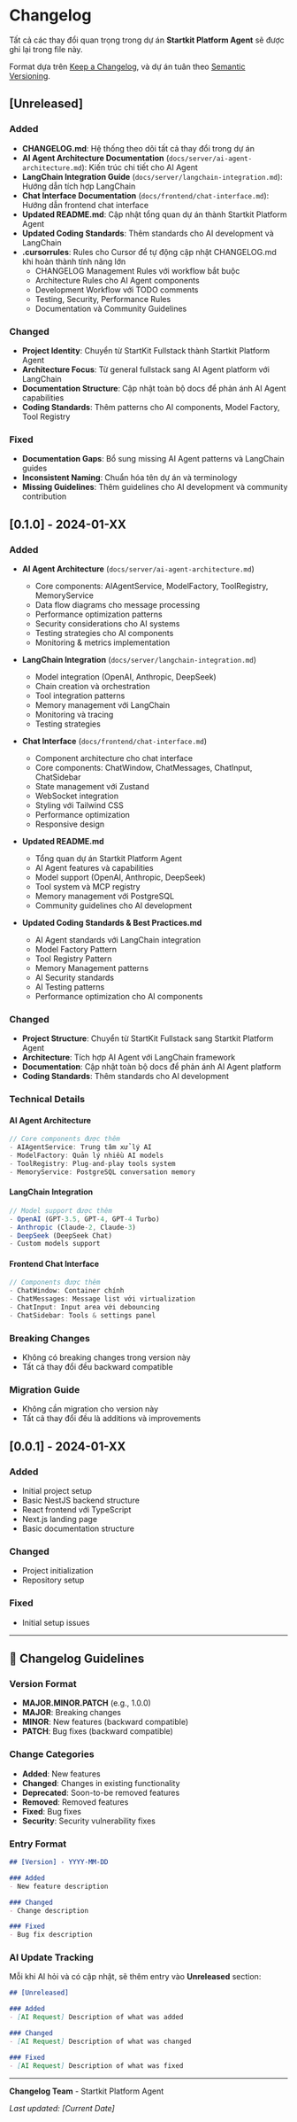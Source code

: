 # Changelog

Tất cả các thay đổi quan trọng trong dự án **Startkit Platform Agent** sẽ được ghi lại trong file này.

Format dựa trên [Keep a Changelog](https://keepachangelog.com/en/1.0.0/),
và dự án tuân theo [Semantic Versioning](https://semver.org/spec/v2.0.0.html).

## [Unreleased]

### Added
- **CHANGELOG.md**: Hệ thống theo dõi tất cả thay đổi trong dự án
- **AI Agent Architecture Documentation** (`docs/server/ai-agent-architecture.md`): Kiến trúc chi tiết cho AI Agent
- **LangChain Integration Guide** (`docs/server/langchain-integration.md`): Hướng dẫn tích hợp LangChain
- **Chat Interface Documentation** (`docs/frontend/chat-interface.md`): Hướng dẫn frontend chat interface
- **Updated README.md**: Cập nhật tổng quan dự án thành Startkit Platform Agent
- **Updated Coding Standards**: Thêm standards cho AI development và LangChain
- **.cursorrules**: Rules cho Cursor để tự động cập nhật CHANGELOG.md khi hoàn thành tính năng lớn
  - CHANGELOG Management Rules với workflow bắt buộc
  - Architecture Rules cho AI Agent components
  - Development Workflow với TODO comments
  - Testing, Security, Performance Rules
  - Documentation và Community Guidelines

### Changed
- **Project Identity**: Chuyển từ StartKit Fullstack thành Startkit Platform Agent
- **Architecture Focus**: Từ general fullstack sang AI Agent platform với LangChain
- **Documentation Structure**: Cập nhật toàn bộ docs để phản ánh AI Agent capabilities
- **Coding Standards**: Thêm patterns cho AI components, Model Factory, Tool Registry

### Fixed
- **Documentation Gaps**: Bổ sung missing AI Agent patterns và LangChain guides
- **Inconsistent Naming**: Chuẩn hóa tên dự án và terminology
- **Missing Guidelines**: Thêm guidelines cho AI development và community contribution

## [0.1.0] - 2024-01-XX

### Added
- **AI Agent Architecture** (`docs/server/ai-agent-architecture.md`)
  - Core components: AIAgentService, ModelFactory, ToolRegistry, MemoryService
  - Data flow diagrams cho message processing
  - Performance optimization patterns
  - Security considerations cho AI systems
  - Testing strategies cho AI components
  - Monitoring & metrics implementation

- **LangChain Integration** (`docs/server/langchain-integration.md`)
  - Model integration (OpenAI, Anthropic, DeepSeek)
  - Chain creation và orchestration
  - Tool integration patterns
  - Memory management với LangChain
  - Monitoring và tracing
  - Testing strategies

- **Chat Interface** (`docs/frontend/chat-interface.md`)
  - Component architecture cho chat interface
  - Core components: ChatWindow, ChatMessages, ChatInput, ChatSidebar
  - State management với Zustand
  - WebSocket integration
  - Styling với Tailwind CSS
  - Performance optimization
  - Responsive design

- **Updated README.md**
  - Tổng quan dự án Startkit Platform Agent
  - AI Agent features và capabilities
  - Model support (OpenAI, Anthropic, DeepSeek)
  - Tool system và MCP registry
  - Memory management với PostgreSQL
  - Community guidelines cho AI development

- **Updated Coding Standards & Best Practices.md**
  - AI Agent standards với LangChain integration
  - Model Factory Pattern
  - Tool Registry Pattern
  - Memory Management patterns
  - AI Security standards
  - AI Testing patterns
  - Performance optimization cho AI components

### Changed
- **Project Structure**: Chuyển từ StartKit Fullstack sang Startkit Platform Agent
- **Architecture**: Tích hợp AI Agent với LangChain framework
- **Documentation**: Cập nhật toàn bộ docs để phản ánh AI Agent platform
- **Coding Standards**: Thêm standards cho AI development

### Technical Details

#### AI Agent Architecture
```typescript
// Core components được thêm
- AIAgentService: Trung tâm xử lý AI
- ModelFactory: Quản lý nhiều AI models
- ToolRegistry: Plug-and-play tools system
- MemoryService: PostgreSQL conversation memory
```

#### LangChain Integration
```typescript
// Model support được thêm
- OpenAI (GPT-3.5, GPT-4, GPT-4 Turbo)
- Anthropic (Claude-2, Claude-3)
- DeepSeek (DeepSeek Chat)
- Custom models support
```

#### Frontend Chat Interface
```typescript
// Components được thêm
- ChatWindow: Container chính
- ChatMessages: Message list với virtualization
- ChatInput: Input area với debouncing
- ChatSidebar: Tools & settings panel
```

### Breaking Changes
- Không có breaking changes trong version này
- Tất cả thay đổi đều backward compatible

### Migration Guide
- Không cần migration cho version này
- Tất cả thay đổi đều là additions và improvements

## [0.0.1] - 2024-01-XX

### Added
- Initial project setup
- Basic NestJS backend structure
- React frontend với TypeScript
- Next.js landing page
- Basic documentation structure

### Changed
- Project initialization
- Repository setup

### Fixed
- Initial setup issues

---

## 📝 **Changelog Guidelines**

### Version Format
- **MAJOR.MINOR.PATCH** (e.g., 1.0.0)
- **MAJOR**: Breaking changes
- **MINOR**: New features (backward compatible)
- **PATCH**: Bug fixes (backward compatible)

### Change Categories
- **Added**: New features
- **Changed**: Changes in existing functionality
- **Deprecated**: Soon-to-be removed features
- **Removed**: Removed features
- **Fixed**: Bug fixes
- **Security**: Security vulnerability fixes

### Entry Format
```markdown
## [Version] - YYYY-MM-DD

### Added
- New feature description

### Changed
- Change description

### Fixed
- Bug fix description
```

### AI Update Tracking
Mỗi khi AI hỏi và có cập nhật, sẽ thêm entry vào **Unreleased** section:

```markdown
## [Unreleased]

### Added
- [AI Request] Description of what was added

### Changed
- [AI Request] Description of what was changed

### Fixed
- [AI Request] Description of what was fixed
```

---

**Changelog Team** - Startkit Platform Agent

*Last updated: [Current Date]* 